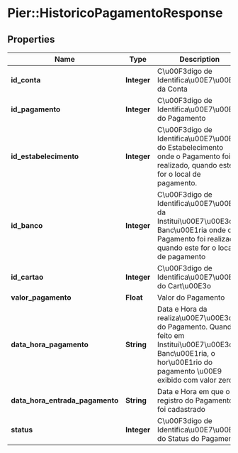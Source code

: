 # Pier::HistoricoPagamentoResponse

## Properties
Name | Type | Description | Notes
------------ | ------------- | ------------- | -------------
**id_conta** | **Integer** | C\u00F3digo de Identifica\u00E7\u00E3o da Conta | [optional] 
**id_pagamento** | **Integer** | C\u00F3digo de Identifica\u00E7\u00E3o do Pagamento | [optional] 
**id_estabelecimento** | **Integer** | C\u00F3digo de Identifica\u00E7\u00E3o do Estabelecimento onde o Pagamento foi realizado, quando este for o local de pagamento. | [optional] 
**id_banco** | **Integer** | C\u00F3digo de Identifica\u00E7\u00E3o da Institui\u00E7\u00E3o Banc\u00E1ria onde o Pagamento foi realizado, quando este for o local de pagamento | [optional] 
**id_cartao** | **Integer** | C\u00F3digo de Identifica\u00E7\u00E3o do Cart\u00E3o | [optional] 
**valor_pagamento** | **Float** | Valor do Pagamento | [optional] 
**data_hora_pagamento** | **String** | Data e Hora da realiza\u00E7\u00E3o do Pagamento. Quando feito em Institui\u00E7\u00E3o Banc\u00E1ria, o hor\u00E1rio do pagamento \u00E9 exibido com valor zero | [optional] 
**data_hora_entrada_pagamento** | **String** | Data e Hora em que o registro do Pagamento foi cadastrado | [optional] 
**status** | **Integer** | C\u00F3digo de Identifica\u00E7\u00E3o do Status do Pagamento | [optional] 



